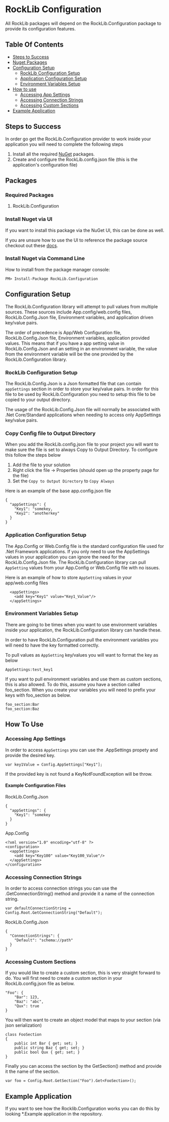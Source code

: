 # RockLib Configuration
All RockLib packages will depend on the RockLib.Configuration package to provide its configuration features.

## Table Of Contents
* [Steps to Success](#steps-to-success)
* [Nuget Packages](#packages)
* [Configuration Setup](#configuration-setup)
  * [RockLib Configuration Setup](#rockLib-configuration-setup)
  * [Application Configuration Setup](#application-configuration-setup)
  * [Environment Variables Setup](#environment-variables-setup)
* [How to use](#how-to-use)
  * [Accessing App Settings](#accessing-app-settings)
  * [Accessing Connection Strings](#accessing-connection-strings)
  * [Accessing Custom Sections](#accessing-custom-sections)
* [Example Application](#example-application)

## Steps to Success
In order go get the RockLib.Configuration provider to work inside your application you will need to complete the following steps

1. Install all the required [NuGet](#packages) packages.
2. Create and configure the RockLib.config.json file (this is the application's configuration file)

## Packages 

### Required Packages
1. RockLib.Configuration

### Install Nuget via UI
If you want to install this package via the NuGet UI, this can be done as well. 

If you are unsure how to use the UI to reference the package source checkout out these [docs](https://docs.microsoft.com/en-us/nuget/tools/package-manager-ui#package-sources).

### Install Nuget via Command Line

How to install from the package manager console:

```
PM> Install-Package RockLib.Configuration
```

## Configuration Setup
The RockLib.Configuration library will attempt to pull values from multiple sources.  These sources include App.config/web.config files, RockLib.Config.Json file, Environment variables, and application driven key/value pairs.

The order of precedence is App/Web Configuration file, RockLib.Config.Json file, Environment variables, application provided values.  This means that if you have a app setting value in RockLib.Config.Json and an setting in an environment variable, the value from the environment variable will be the one provided by the RockLib.Configuration library.

### RockLib Configuration Setup
The RockLib.Config.Json is a Json formatted file that can contain `appSettings` section in order to store your key/value pairs.  In order for this file to be used by RockLib.Configuration you need to setup this file to be copied to your output directory.

The usage of the RockLib.Config.Json file will normally be associated with .Net Core/Standard applications when needing to access only AppSettings key/value pairs.

### Copy Config file to Output Directory
When you add the RockLib.config.json file to your project you will want to make sure the file is set to always Copy to Output Directory.  To configure this follow the steps below

1. Add the file to your solution
2. Right click the file -> Properties (should open up the property page for the file)
3. Set the `Copy to Output Directory` to `Copy Always`

Here is an example of the base app.config.json file
```
{
  "appSettings": {
    "Key1": "somekey,
    "Key2": "anotherkey"
  }
}

```

### Application Configuration Setup
The App.Config or Web.Config file is the standard configuration file used for .Net Framework applications.  If you only need to use the AppSettings values in your application you can ignore the need for the RockLib.Config.Json file.  The RockLib.Configuration library can pull `AppSetting` values from your App.Config or Web.Config file with no issues.

Here is an example of how to store `AppSetting` values in your app/web.config files
```
  <appSettings>
    <add key="Key1" value="Key1_Value"/>
  </appSettings>
```

### Environment Variables Setup
There are going to be times when you want to use environment variables inside your application, the RockLib.Configuration library can handle these.

In order to have RockLib.Configuration pull the environment variables you will need to have the key formatted correctly.

To pull values as `AppSetting` key/values you will want to format the key as below
```
AppSettings:test_key1
```

If you want to pull environment variables and use them as custom sections, this is also allowed.  To do this, assume you have a section called foo_section.  When you create your variables you will need to prefix your keys with foo_section as below.

```
foo_section:Bar
foo_section:Baz
```


## How To Use

### Accessing App Settings
In order to access `AppSettings` you can use the .AppSettings propety and provide  the desired key.

```
var key1Value = Config.AppSettings["Key1"];
```

If the provided key is not found a KeyNotFoundException will be throw.

#### Example Configuration Files

RockLib.Config.Json
```
{
  "appSettings": {
    "Key1": "somekey
  }
}
```

App.Config
```
<?xml version="1.0" encoding="utf-8" ?>
<configuration>
  <appSettings>
    <add key="Key100" value="Key100_Value"/>
  </appSettings>
</configuration>
```

### Accessing Connection Strings
In order to access connection strings you can use the .GetConnectionString() method and provide it a name of the connection string.

```
var defaultConnectionString = Config.Root.GetConnectionString("Default");
```


RockLib.Config.Json
```
{
  "ConnectionStrings": {
    "Default": "schema://path"
  }
}
```

### Accessing Custom Sections
If you would like to create a custom section, this is very straight forward to do.  You will first need to create a custom section in your RockLib.config.json file as below.

```
"Foo": {
    "Bar": 123,
    "Baz": "abc",
    "Qux": true
}
```

You will then want to create an object model that maps to your section (via json serialization)

```
class FooSection
{
    public int Bar { get; set; }
    public string Baz { get; set; }
    public bool Qux { get; set; }
}
```

Finally you can access the section by the GetSection() method and provide it the name of the section.

```
var foo = Config.Root.GetSection("Foo").Get<FooSection>();
```

## Example Application
If you want to see how the Rocklib.Configuration works you can do this by looking *.Example application in the repository.